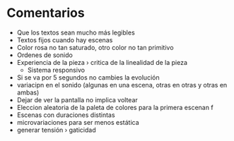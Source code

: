 

# Comentarios 

- Que los textos sean mucho más legibles
- Textos fijos cuando hay escenas 
- Color rosa no tan saturado, otro color no tan primitivo
- Ordenes de sonido
- Experiencia de la pieza › critica de la linealidad de la pieza
  - Sistema responsivo
- Si se va por 5 segundos no cambies la evolución
- variacipn en el sonido (algunas en una escena, otras en otras y otras en ambas)
- Dejar de ver la pantalla no implica voltear
- Eleccion aleatoria de la paleta de colores para la primera escenan f
- Escenas con duraciones distintas
- microvariaciones para ser menos estática
- generar tensión › gaticidad 